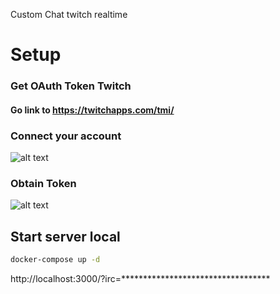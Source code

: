 Custom Chat twitch realtime 

# Setup

### Get OAuth Token Twitch

#### Go link to https://twitchapps.com/tmi/

### Connect your account 

![alt text](https://github.com/backsoul/chat-twitch/blob/master/assets/connect.png?raw=true)

### Obtain Token

![alt text](https://github.com/backsoul/chat-twitch/blob/master/assets/key.png?raw=true)

## Start server local



```bash
docker-compose up -d
```

http://localhost:3000/?irc=**********************************
